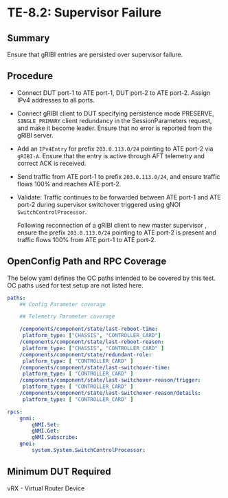 # TE-8.2: Supervisor Failure

## Summary

Ensure that gRIBI entries are persisted over supervisor failure.

## Procedure

*   Connect DUT port-1 to ATE port-1, DUT port-2 to ATE port-2. Assign IPv4
    addresses to all ports.

*   Connect gRIBI client to DUT specifying persistence mode PRESERVE,
    `SINGLE_PRIMARY` client redundancy in the SessionParameters request, and
    make it become leader. Ensure that no error is reported from the gRIBI
    server.

*   Add an `IPv4Entry` for prefix `203.0.113.0/24` pointing to ATE port-2 via
    `gRIBI-A`. Ensure that the entry is active through AFT telemetry and correct
    ACK is received.

*   Send traffic from ATE port-1 to prefix `203.0.113.0/24`, and ensure traffic
    flows 100% and reaches ATE port-2.

*   Validate: Traffic continues to be forwarded between ATE port-1 and ATE
    port-2 during supervisor switchover triggered using gNOI
    `SwitchControlProcessor`.

    Following reconnection of a gRIBI client to new master supervisor , ensure
    the prefix `203.0.113.0/24` pointing to ATE port-2 is present and traffic
    flows 100% from ATE port-1 to ATE port-2.

## OpenConfig Path and RPC Coverage

The below yaml defines the OC paths intended to be covered by this test.  OC paths used for test setup are not listed here.

```yaml
paths:
    ## Config Parameter coverage

    ## Telemetry Parameter coverage

    /components/component/state/last-reboot-time:
     platform_type: ["CHASSIS", "CONTROLLER_CARD"]
    /components/component/state/last-reboot-reason:
     platform_type: ["CHASSIS", "CONTROLLER_CARD" ]
    /components/component/state/redundant-role:
     platform_type: [ "CONTROLLER_CARD" ]
    /components/component/state/last-switchover-time:
     platform_type: [ "CONTROLLER_CARD" ]
    /components/component/state/last-switchover-reason/trigger:
     platform_type: [ "CONTROLLER_CARD" ]
    /components/component/state/last-switchover-reason/details:
     platform_type: [ "CONTROLLER_CARD" ]

rpcs:
    gnmi:
        gNMI.Set:
        gNMI.Get:
        gNMI.Subscribe:
    gnoi:
        system.System.SwitchControlProcessor:
```

## Minimum DUT Required

vRX - Virtual Router Device

